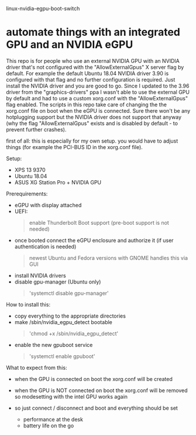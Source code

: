 linux-nvidia-egpu-boot-switch

# automate things with an integrated GPU and an NVIDIA eGPU

This repo is for people who use an external NVIDIA GPU with an NVIDIA driver that's not configured with the "AllowExternalGpus" X server flag by default.
For example the default Ubuntu 18.04 NVIDIA driver 3.90 is configured with that flag and no further configuration is required. Just install the NVIDIA driver and you are good to go.
Since I updated to the 3.96 driver from the "graphics-drivers" ppa I wasn't able to use the external GPU by default and had to use a custom xorg.conf with the "AllowExternalGpus" flag enabled. The scripts in this repo take care of changing the the xorg.conf file on boot when the eGPU is connected. Sure there won't be any hotplugging support but the NVIDIA driver does not support that anyway (why the flag "AllowExternalGpus" exists and is disabled by default - to prevent further crashes).

first of all: this is especially for my own setup. you would have to adjust things (for example the PCI-BUS ID in the xorg.conf file).

Setup:
- XPS 13 9370
- Ubuntu 18.04
- ASUS XG Station Pro + NVIDIA GPU

Prerequirements:
- eGPU with display attached
- UEFI:
  > enable Thunderbolt Boot support (pre-boot support is not needed)
- once booted connect the eGPU enclosure and authorize it (if user authentication is needed)
  > newest Ubuntu and Fedora versions with GNOME handles this via GUI
- install NVIDIA drivers
- disable gpu-manager (Ubuntu only)
  > 'systemctl disable gpu-manager'

How to install this:
- copy everything to the appropriate directories
- make /sbin/nvidia_egpu_detect bootable
  > 'chmod +x /sbin/nvidia_egpu_detect'
- enable the new gpuboot service
  > 'systemctl enable gpuboot'
  
What to expect from this:
- when the GPU is connected on boot the xorg.conf will be created

- when the GPU is NOT connected on boot the xorg.conf will be removed so modesetting with the intel GPU works again

- so just connect / disconnect and boot and everything should be set
  - performance at the desk
  - battery life on the go
